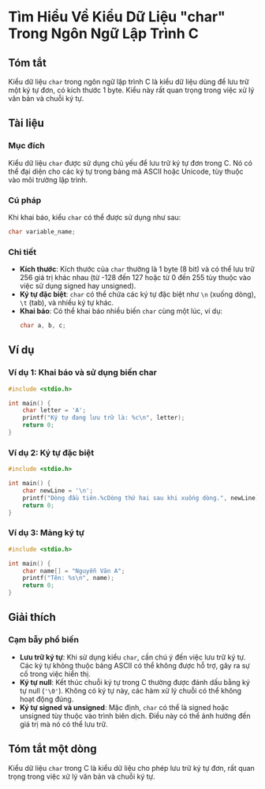 <!--
Meta Description: # Tìm Hiểu Về Kiểu Dữ Liệu "char" Trong Ngôn Ngữ Lập Trình C ## Tóm tắt Kiểu dữ liệu `char` trong ngôn ngữ lập trình C là kiểu dữ liệu dùng để lưu trữ...
Meta Keywords: char, thể, kiểu, trong, lưu
-->

# Tìm Hiểu Về Kiểu Dữ Liệu "char" Trong Ngôn Ngữ Lập Trình C

## Tóm tắt
Kiểu dữ liệu `char` trong ngôn ngữ lập trình C là kiểu dữ liệu dùng để lưu trữ một ký tự đơn, có kích thước 1 byte. Kiểu này rất quan trọng trong việc xử lý văn bản và chuỗi ký tự.

## Tài liệu
### Mục đích
Kiểu dữ liệu `char` được sử dụng chủ yếu để lưu trữ ký tự đơn trong C. Nó có thể đại diện cho các ký tự trong bảng mã ASCII hoặc Unicode, tùy thuộc vào môi trường lập trình.

### Cú pháp
Khi khai báo, kiểu `char` có thể được sử dụng như sau:
```c
char variable_name;
```

### Chi tiết
- **Kích thước**: Kích thước của `char` thường là 1 byte (8 bit) và có thể lưu trữ 256 giá trị khác nhau (từ -128 đến 127 hoặc từ 0 đến 255 tùy thuộc vào việc sử dụng signed hay unsigned).
- **Ký tự đặc biệt**: `char` có thể chứa các ký tự đặc biệt như `\n` (xuống dòng), `\t` (tab), và nhiều ký tự khác.
- **Khai báo**: Có thể khai báo nhiều biến `char` cùng một lúc, ví dụ: 
  ```c
  char a, b, c;
  ```

## Ví dụ
### Ví dụ 1: Khai báo và sử dụng biến char
```c
#include <stdio.h>

int main() {
    char letter = 'A';
    printf("Ký tự đang lưu trữ là: %c\n", letter);
    return 0;
}
```

### Ví dụ 2: Ký tự đặc biệt
```c
#include <stdio.h>

int main() {
    char newLine = '\n';
    printf("Dòng đầu tiên.%cDòng thứ hai sau khi xuống dòng.", newLine);
    return 0;
}
```

### Ví dụ 3: Mảng ký tự
```c
#include <stdio.h>

int main() {
    char name[] = "Nguyễn Văn A";
    printf("Tên: %s\n", name);
    return 0;
}
```

## Giải thích
### Cạm bẫy phổ biến
- **Lưu trữ ký tự**: Khi sử dụng kiểu `char`, cần chú ý đến việc lưu trữ ký tự. Các ký tự không thuộc bảng ASCII có thể không được hỗ trợ, gây ra sự cố trong việc hiển thị.
- **Ký tự null**: Kết thúc chuỗi ký tự trong C thường được đánh dấu bằng ký tự null (`'\0'`). Không có ký tự này, các hàm xử lý chuỗi có thể không hoạt động đúng.
- **Ký tự signed và unsigned**: Mặc định, `char` có thể là signed hoặc unsigned tùy thuộc vào trình biên dịch. Điều này có thể ảnh hưởng đến giá trị mà nó có thể lưu trữ.

## Tóm tắt một dòng
Kiểu dữ liệu `char` trong C là kiểu dữ liệu cho phép lưu trữ ký tự đơn, rất quan trọng trong việc xử lý văn bản và chuỗi ký tự.